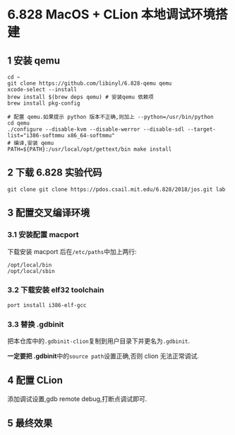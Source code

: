 # 6.828 MacOS + CLion 本地调试环境搭建

## 1 安装 qemu

   
```
cd ~
git clone https://github.com/libinyl/6.828-qemu qemu
xcode-select --install
brew install $(brew deps qemu) # 安装qemu 依赖项
brew install pkg-config

# 配置 qemu.如果提示 python 版本不正确,则加上 --python=/usr/bin/python
cd qemu
./configure --disable-kvm --disable-werror --disable-sdl --target-list="i386-softmmu x86_64-softmmu"
# 编译,安装 qemu
PATH=${PATH}:/usr/local/opt/gettext/bin make install 
```

## 2 下载 6.828 实验代码

```
git clone git clone https://pdos.csail.mit.edu/6.828/2018/jos.git lab
```

## 3 配置交叉编译环境

### 3.1 安装配置 macport

下载安装 macport 后在`/etc/paths`中加上两行:

```
/opt/local/bin
/opt/local/sbin
```

### 3.2 下载安装 elf32 toolchain

```
port install i386-elf-gcc
```

### 3.3 替换 .gdbinit

把本仓库中的`.gdbinit-clion`复制到用户目录下并更名为`.gdbinit`.

**一定要把 .gdbinit**中的`source path`设置正确,否则 clion 无法正常调试.

## 4 配置 CLion

添加调试设置,gdb remote debug,打断点调试即可.

## 5 最终效果





 